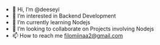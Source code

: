 - 👋 Hi, I’m @deeseyi
- 👀 I’m interested in Backend Development
- 🌱 I’m currently learning Nodejs
- 💞️ I’m looking to collaborate on Projects involving Nodejs
- 📫 How to reach me filomiinaa2@gmail.com

<!---
deeseyi/deeseyi is a ✨ special ✨ repository because its `README.md` (this file) appears on your GitHub profile.
You can click the Preview link to take a look at your changes.
--->
